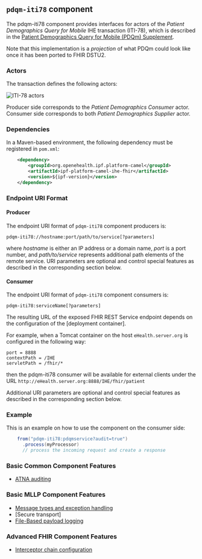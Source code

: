 
## `pdqm-iti78` component

The pdqm-iti78 component provides interfaces for actors of the *Patient Demographics Query for Mobile* IHE transaction (ITI-78),
which is described in the [Patient Demographics Query for Mobile (PDQm) Supplement](http://www.ihe.net/uploadedFiles/Documents/ITI/IHE_ITI_Suppl_PDQm.pdf).

Note that this implementation is a *projection* of what PDQm could look like once it has been ported to FHIR DSTU2.
### Actors

The transaction defines the following actors:

![ITI-78 actors](images/iti78.png)

Producer side corresponds to the *Patient Demographics Consumer* actor.
Consumer side corresponds to both *Patient Demographics Supplier* actor.

### Dependencies

In a Maven-based environment, the following dependency must be registered in `pom.xml`:

```xml
    <dependency>
        <groupId>org.openehealth.ipf.platform-camel</groupId>
        <artifactId>ipf-platform-camel-ihe-fhir</artifactId>
        <version>${ipf-version}</version>
    </dependency>
```

### Endpoint URI Format

#### Producer

The endpoint URI format of `pdqm-iti78` component producers is:

```
pdqm-iti78://hostname:port/path/to/service[?parameters]
```

where *hostname* is either an IP address or a domain name, *port* is a port number, and *path/to/service*
represents additional path elements of the remote service.
URI parameters are optional and control special features as described in the corresponding section below.

#### Consumer

The endpoint URI format of `pdqm-iti78` component consumers is:

```
pdqm-iti78:serviceName[?parameters]
```

The resulting URL of the exposed FHIR REST Service endpoint depends on the configuration of the [deployment container].

For example, when a Tomcat container on the host `eHealth.server.org` is configured in the following way:

```
port = 8888
contextPath = /IHE
servletPath = /fhir/*
```

then the pdqm-iti78 consumer will be available for external clients under the URL
`http://eHealth.server.org:8888/IHE/fhir/patient`

Additional URI parameters are optional and control special features as described in the corresponding section below.



### Example

This is an example on how to use the component on the consumer side:

```java
    from("pdqm-iti78:pdqmservice?audit=true")
      .process(myProcessor)
      // process the incoming request and create a response
```

### Basic Common Component Features

* [ATNA auditing]

### Basic MLLP Component Features

* [Message types and exception handling]
* [Secure transport]
* [File-Based payload logging]

### Advanced FHIR Component Features

* [Interceptor chain configuration]


[ATNA auditing]: ../ipf-platform-camel-ihe/atna.html
[Message types and exception handling]: messageTypes.html
[File-Based payload logging]: payloadLogging.html
[Interceptor chain configuration]: interceptorChain.html

